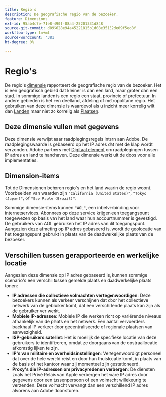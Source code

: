 ```yaml
---
title: Regio's
description: De geografische regio van de bezoeker.
feature: Dimensions
exl-id: 95ab4c7e-71e8-490f-88a4-25201331d848
source-git-commit: d095628e94a45221815b1d08e35132de09f5ed8f
workflow-type: tm+mt
source-wordcount: '381'
ht-degree: 0%

---
```


# Regio&#39;s

De regio&#39;s [dimensie](overview.md) rapporteert de geografische regio van de bezoeker. Het is een geografisch gebied dat kleiner is dan een land, maar groter dan een stad. In sommige landen is een regio een staat, provincie of prefectuur. In andere gebieden is het een deelland, afdeling of metropolitane regio. Het gebruiken van deze dimensie is waardevol als u inzicht meer korrelig wilt dan [Landen](countries.md) maar niet zo korrelig als [Plaatsen](cities.md).

## Deze dimensie vullen met gegevens

Deze dimensie verwijst naar raadplegingsregels intern aan Adobe. De raadplegingswaarde is gebaseerd op het IP adres dat met de klap wordt verzonden. Adobe partners met [Digitaal element](https://www.digitalelement.com/) om raadplegingen tussen IP adres en land te handhaven. Deze dimensie werkt uit de doos voor alle implementaties.

## Dimension-items

Tot de Dimensionen behoren regio&#39;s en het land waarin de regio woont. Voorbeelden van waarden zijn `"California (United States)"`, `"Tokyo (Japan)"`, of `"Sao Paulo (Brazil)"`.

Sommige dimensie-items kunnen `"AOL"`, een inbelverbinding voor internetservices. Abonnees op deze service krijgen een toegangspunt toegewezen op basis van het land waar hun accountnummer is gevestigd. De gebruikers van AOL gebruiken het IP adres van dit toegangspunt. Aangezien deze afmeting op IP adres gebaseerd is, wordt de geolocatie van het toegangspunt gebruikt in plaats van de daadwerkelijke plaats van de bezoeker.

## Verschillen tussen gerapporteerde en werkelijke locatie

Aangezien deze dimensie op IP adres gebaseerd is, kunnen sommige scenario&#39;s een verschil tussen gemelde plaats en daadwerkelijke plaats tonen:

* **IP adressen die collectieve volmachten vertegenwoordigen**: Deze bezoekers kunnen als verkeer verschijnen dat door het collectieve netwerk van de gebruiker komt, dat een verschillende plaats kan zijn als de gebruiker ver werkt.
* **Mobiele IP-adressen**: Mobiele IP die werken richt op variërende niveaus afhankelijk van de plaats en het netwerk. Een aantal vervoerders backhaul IP verkeer door gecentraliseerde of regionale plaatsen van aanwezigheid.
* **ISP-gebruikers satelliet**: Het is moeilijk de specifieke locatie van deze gebruikers te identificeren, omdat ze doorgaans van de opstraallocatie afkomstig lijken te zijn.
* **IP&#39;s van militaire en overheidsinstellingen**: Vertegenwoordigt personeel dat over de hele wereld reist en door hun thuislocatie komt, in plaats van de basis of het kantoor waar zij momenteel zijn gestationeerd.
* **Proxy&#39;s die IP-adressen om privacyredenen verbergen**: De diensten zoals het Privé Relais van Apple verbergen het ware IP adres door gegevens door een tussenpersoon of een volmacht willekeurig te verzenden. Deze volmacht vervangt dan een verschillend IP adres alvorens aan Adobe door:sturen.
